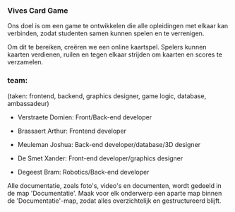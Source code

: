 ### Vives Card Game

Ons doel is om een game te ontwikkelen die alle opleidingen met elkaar kan verbinden, zodat studenten samen kunnen spelen en te verrenigen. 

Om dit te bereiken, creëren we een online kaartspel. Spelers kunnen kaarten verdienen, ruilen en tegen elkaar strijden om kaarten en scores te verzamelen.

### team:
(taken: frontend, backend, graphics designer, game logic, database, ambassadeur)

- Verstraete Domien: Front/Back-end developer

- Brassaert Arthur: Frontend developer

- Meuleman Joshua: Back-end developer/database/3D designer

- De Smet Xander: Front-end developer/graphics designer

- Degeest Bram: Robotics/Back-end developer

Alle documentatie, zoals foto's, video's en documenten, wordt gedeeld in de map 'Documentatie'. Maak voor elk onderwerp een aparte map binnen de 'Documentatie'-map, zodat alles overzichtelijk en gestructureerd blijft.
